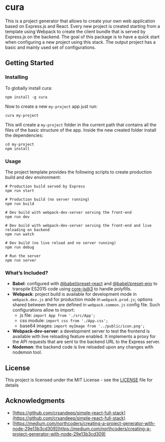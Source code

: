 # cura

This is a project generator that allows to create your own web application based on Express.js and React. Every new project is created starting from a template using Webpack to create the client bundle that is served by Express.js on the backend.
The goal of this package is to have a quick start when configuring a new project using this stack. The output project has a basic and mainly used set of configurations.

## Getting Started

### Installing

To globally install cura:

```
npm install -g cura
```

Now to create a new `my-project` app just run: 

```
cura my-project
```

This will create a `my-project` folder in the current path that contains all the files of the basic structure of the app.  Inside the new created folder install the dependencies:

```
cd my-project
npm install
```

### Usage
The project template provides the following scripts to create production build and dev environment:

```
# Production build served by Express
npm run start

# Production build (no server running)
npm run build

# Dev build with webpack-dev-server serving the front-end
npm run dev

# Dev build with webpack-dev-server serving the front-end and live reloading on backend
npm run watch

# Dev build (no live reload and no server running)
npm run debug

# Run the server
npm run server
```

### What’s Included?
- **Babel**: configured with [@babel/preset-react](https://babeljs.io/docs/en/babel-preset-react) and [@babel/preset-env](https://babeljs.io/docs/en/babel-preset-env) to transpile ES2015 code using [core-js@3](https://babeljs.io/docs/en/babel-preset-env#corejs) to handle polyfills.
- **Webpack**: project build is available for development mode in `webpack.dev.js` and for production mode in `webpack.prod.js`; options shared between them are defined in `webpack.common.js` config file. Such configurations allow to import:
    - js file: `import App from './src/App';`
    - css module: `import css from './App.css';`
    - base64 images: `import myImage from '../public/icon.png';`
- **Webpack-dev-server**: a development server to test the frontend is available with live reloading feature enabled. It implements a proxy for the API requests that are sent to the backend URL to the Express server.
- **Nodemon**: the backend code is live reloaded upon any changes with nodemon tool.

## License

This project is licensed under the MIT License - see the [LICENSE](LICENSE) file for details

## Acknowledgments

* [https://github.com/crsandeep/simple-react-full-stack](https://github.com/crsandeep/simple-react-full-stack)
* [https://medium.com/northcoders/creating-a-project-generator-with-node-29e13b3cd309](https://medium.com/northcoders/creating-a-project-generator-with-node-29e13b3cd309)
